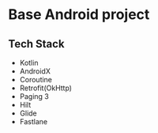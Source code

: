 # Base Android project

## Tech Stack
- Kotlin
- AndroidX
- Coroutine
- Retrofit(OkHttp)
- Paging 3
- Hilt
- Glide
- Fastlane
